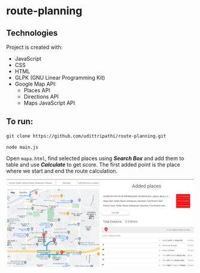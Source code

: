 # route-planning


## Technologies
Project is created with:
* JavaScript
* CSS
* HTML
* GLPK (GNU Linear Programming Kit) 
* Google Map API:
  * Places API
  * Directions API
  * Maps JavaScript API

## To run:
```
git clone https://github.com/udittripathi/route-planning.git
```

```
node main.js
```
Open <code>mapa.html</code>, find selected places using ***Search Box*** and add them to table and use ***Calculate*** to get score. The first added point is the place where we start and end the route calculation.


![Images](img/1.png)
